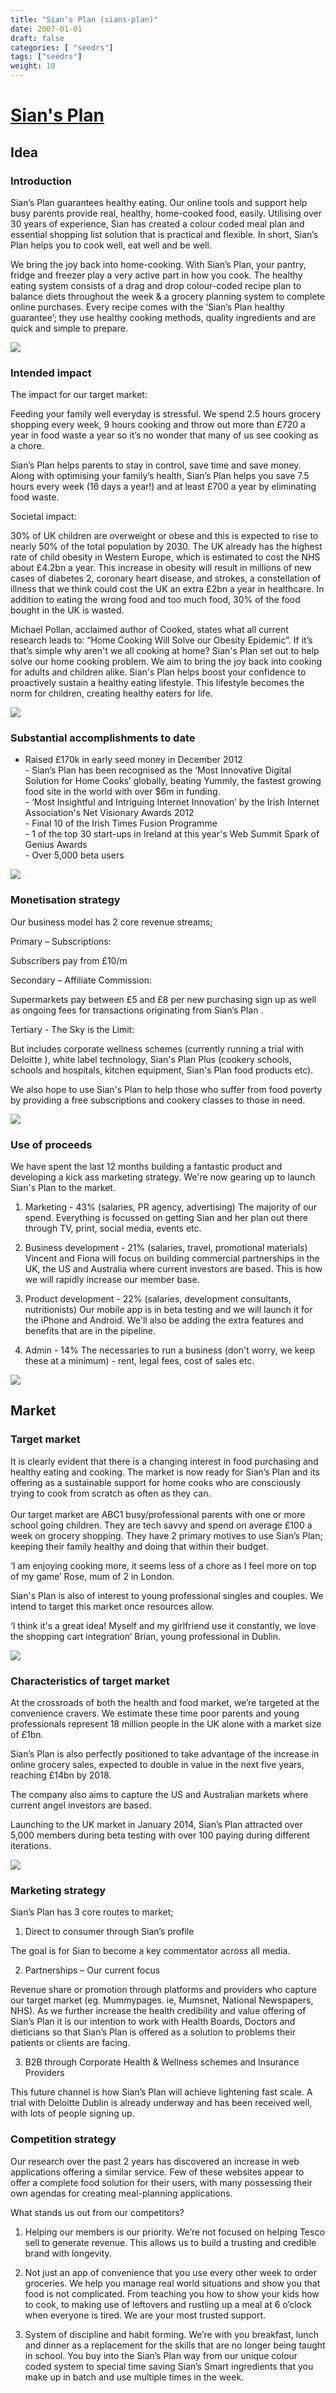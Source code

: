 ```yaml
---
title: "Sian's Plan (sians-plan)"
date: 2007-01-01
draft: false
categories: [ "seedrs"]
tags: ["seedrs"]
weight: 10
---
```


# [Sian's Plan](https://www.seedrs.com/sians-plan)

## Idea

### Introduction

Sian’s Plan guarantees healthy eating. Our online tools and support help busy parents provide real, healthy, home-cooked food, easily. Utilising over 30 years of experience, Sian has created a colour coded meal plan and essential shopping list solution that is practical and flexible. In short, Sian’s Plan helps you to cook well, eat well and be well.

We bring the joy back into home-cooking. With Sian’s Plan, your pantry, fridge and freezer play a very active part in how you cook. The healthy eating system consists of a drag and drop colour-coded recipe plan to balance diets throughout the week &amp; a grocery planning system to complete online purchases. Every recipe comes with the ‘Sian’s Plan healthy guarantee’; they use healthy cooking methods, quality ingredients and are quick and simple to prepare.

![](/img/seedrs/uploads/startup/section_image/image/645/cqebiy1hpwrmpchjiji548qo1y9et6r/Guaranteed-healthy-eating-infograph-Recovered.png?w=600&fit=clip&s=62fd9d7223d8d3427fcad36eb97d5c78)

### Intended impact

The impact for our target market:

Feeding your family well everyday is stressful. We spend 2.5 hours grocery shopping every week, 9 hours cooking and throw out more than £720 a year in food waste a year so it’s no wonder that many of us see cooking as a chore.

Sian’s Plan helps parents to stay in control, save time and save money. Along with optimising your family’s health, Sian’s Plan helps you save 7.5 hours every week (16 days a year!) and at least £700 a year by eliminating food waste.

Societal impact:

30% of UK children are overweight or obese and this is expected to rise to nearly 50% of the total population by 2030. The UK already has the highest rate of child obesity in Western Europe, which is estimated to cost the NHS about £4.2bn a year. This increase in obesity will result in millions of new cases of diabetes 2, coronary heart disease, and strokes, a constellation of illness that we think could cost the UK an extra £2bn a year in healthcare. In addition to eating the wrong food and too much food, 30% of the food bought in the UK is wasted.

Michael Pollan, acclaimed author of Cooked, states what all current research leads to: “Home Cooking Will Solve our Obesity Epidemic”. If it’s that’s simple why aren't we all cooking at home? Sian's Plan set out to help solve our home cooking problem. We aim to bring the joy back into cooking for adults and children alike. Sian's Plan helps boost your confidence to proactively sustain a healthy eating lifestyle. This lifestyle becomes the norm for children, creating healthy eaters for life.

![](/img/seedrs/uploads/startup/section_image/image/646/okrqomm4rbupqd97g9j3r77gl0e5eh5/Sian_s-Plan-Recipe-Shot30.png?w=600&fit=clip&s=bbbbcbed7306595052a01a93b3084434)

### Substantial accomplishments to date

- Raised £170k in early seed money in December 2012 <br>- Sian’s Plan has been recognised as the ‘Most Innovative Digital Solution for Home Cooks’ globally, beating Yummly, the fastest growing food site in the world with over $6m in funding. <br>- ‘Most Insightful and Intriguing Internet Innovation’ by the Irish Internet Association's Net Visionary Awards 2012 <br>- Final 10 of the Irish Times Fusion Programme <br>- 1 of the top 30 start-ups in Ireland at this year's Web Summit Spark of Genius Awards <br>- Over 5,000 beta users

![](/img/seedrs/uploads/startup/section_image/image/647/tfxml2hp8o770pfi4xx1uqiz4dxfove/Sian_s-Plan-Recipe-Shot12.png?w=600&fit=clip&s=9203c6e6d5cb3ac956507bc3d59c692d)

### Monetisation strategy

Our business model has 2 core revenue streams;

Primary – Subscriptions:

Subscribers pay from £10/m

Secondary – Affiliate Commission:

Supermarkets pay between £5 and £8 per new purchasing sign up as well as ongoing fees for transactions originating from Sian’s Plan .

Tertiary - The Sky is the Limit:

But includes corporate wellness schemes (currently running a trial with Deloitte ), white label technology, Sian's Plan Plus (cookery schools, schools and hospitals, kitchen equipment, Sian's Plan food products etc).

We also hope to use Sian's Plan to help those who suffer from food poverty by providing a free subscriptions and cookery classes to those in need.

![](/img/seedrs/uploads/startup/section_image/image/586/skhsb3z5vsg5v5jhmiwx5f0ludm5npc/Sian-in-Kitchen-with-Product.png?w=600&fit=clip&s=4e5a05ef31b01a7c53a9050e1be80039)

### Use of proceeds

We have spent the last 12 months building a fantastic product and developing a kick ass marketing strategy. We're now gearing up to launch Sian's Plan to the market.

1. Marketing - 43% (salaries, PR agency, advertising) The majority of our spend. Everything is focussed on getting Sian and her plan out there through TV, print, social media, events etc.

2. Business development - 21% (salaries, travel, promotional materials) Vincent and Fiona will focus on building commercial partnerships in the UK, the US and Australia where current investors are based. This is how we will rapidly increase our member base.

3. Product development - 22% (salaries, development consultants, nutritionists) Our mobile app is in beta testing and we will launch it for the iPhone and Android. We'll also be adding the extra features and benefits that are in the pipeline.

4. Admin - 14% The necessaries to run a business (don't worry, we keep these at a minimum) - rent, legal fees, cost of sales etc.

![](/img/seedrs/uploads/startup/section_image/image/652/59gmz7hjj3h29zrltierczn0iy96iu4/Seedrs-Video-END-2.png?w=600&fit=clip&s=afacb0c7e64bfe28072003616e5485fb)

## Market

### Target market

It is clearly evident that there is a changing interest in food purchasing and healthy eating and cooking. The market is now ready for Sian’s Plan and its offering as a sustainable support for home cooks who are consciously trying to cook from scratch as often as they can. <br> <br>Our target market are ABC1 busy/professional parents with one or more school going children. They are tech savvy and spend on average £100 a week on grocery shopping. They have 2 primary motives to use Sian’s Plan; keeping their family healthy and doing that within their budget.

‘I am enjoying cooking more, it seems less of a chore as I feel more on top of my game’ Rose, mum of 2 in London.

Sian's Plan is also of interest to young professional singles and couples. We intend to target this market once resources allow.

‘I think it's a great idea! Myself and my girlfriend use it constantly, we love the shopping cart integration’ Brian, young professional in Dublin.

![](https://seedrs.imgix.net/uploads/startup/section_image/image/655/np6hw7ibr1687ufw1nidz9f6koxri2e/meal-plan.png?w=600&fit=clip&s=648a041e8a7ed759c3c966d29721672f)

### Characteristics of target market

At the crossroads of both the health and food market, we’re targeted at the convenience cravers. We estimate these time poor parents and young professionals represent 18 million people in the UK alone with a market size of £1bn.

Sian’s Plan is also perfectly positioned to take advantage of the increase in online grocery sales, expected to double in value in the next five years, reaching £14bn by 2018.

The company also aims to capture the US and Australian markets where current angel investors are based.

Launching to the UK market in January 2014, Sian’s Plan attracted over 5,000 members during beta testing with over 100 paying during different iterations.

![](https://seedrs.imgix.net/uploads/startup/section_image/image/656/eoqb5yays1l2h0hzd1fxb8czo2eslcs/grocery-list-originalNEW.png?w=600&fit=clip&s=426eba7b5df5404e55441baa2bbfec3c)

### Marketing strategy

Sian’s Plan has 3 core routes to market;

1. Direct to consumer through Sian’s profile

The goal is for Sian to become a key commentator across all media.

2. Partnerships – Our current focus

Revenue share or promotion through platforms and providers who capture our target market (eg. Mummypages. ie, Mumsnet, National Newspapers, NHS). As we further increase the health credibility and value offering of Sian’s Plan it is our intention to work with Health Boards, Doctors and dieticians so that Sian’s Plan is offered as a solution to problems their patients or clients are facing.

3. B2B through Corporate Health &amp; Wellness schemes and Insurance Providers

This future channel is how Sian’s Plan will achieve lightening fast scale. A trial with Deloitte Dublin is already underway and has been received well, with lots of people signing up.

### Competition strategy

Our research over the past 2 years has discovered an increase in web applications offering a similar service. Few of these websites appear to offer a complete food solution for their users, with many possessing their own agendas for creating meal-planning applications.

What stands us out from our competitors?

1. Helping our members is our priority. We’re not focused on helping Tesco sell to generate revenue. This allows us to build a trusting and credible brand with longevity.

2. Not just an app of convenience that you use every other week to order groceries. We help you manage real world situations and show you that food is not complicated. From teaching you how to show your kids how to cook, to making use of leftovers and rustling up a meal at 6 o’clock when everyone is tired. We are your most trusted support.

3. System of discipline and habit forming. We’re with you breakfast, lunch and dinner as a replacement for the skills that are no longer being taught in school. You buy into the Sian’s Plan way from our unique colour coded system to special time saving Sian’s Smart ingredients that you make up in batch and use multiple times in the week.

